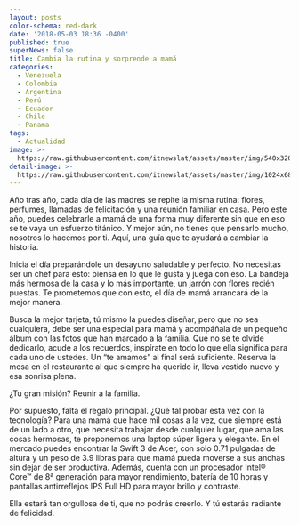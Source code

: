 ```yaml
---
layout: posts
color-schema: red-dark
date: '2018-05-03 18:36 -0400'
published: true
superNews: false
title: Cambia la rutina y sorprende a mamá
categories:
  - Venezuela
  - Colombia
  - Argentina
  - Perú
  - Ecuador
  - Chile
  - Panama
tags:
  - Actualidad
image: >-
  https://raw.githubusercontent.com/itnewslat/assets/master/img/540x320/Desayuno-p.jpg
detail-image: >-
  https://raw.githubusercontent.com/itnewslat/assets/master/img/1024x680/Desayuno-g.jpg
---
```

Año tras año, cada día de las madres se repite la misma rutina: flores, perfumes, llamadas de felicitación y una reunión familiar en casa. Pero este año, puedes celebrarle a mamá de una forma muy diferente sin que en eso se te vaya un esfuerzo titánico. Y mejor aún, no tienes que pensarlo mucho, nosotros lo hacemos por ti. Aquí, una guía que te ayudará a cambiar la historia. 

Inicia el día preparándole un desayuno saludable y perfecto. No necesitas ser un chef para esto: piensa en lo que le gusta y juega con eso. La bandeja más hermosa de la casa y lo más importante, un jarrón con flores recién puestas. Te prometemos que con esto, el día de mamá arrancará de la mejor manera. 

Busca la mejor tarjeta, tú mismo la puedes diseñar, pero que no sea cualquiera, debe ser una especial para mamá  y acompáñala de un pequeño álbum con las fotos que han marcado a la familia.  Que no se te olvide dedicarlo, acude a los recuerdos, inspírate en todo lo que ella significa para cada uno de ustedes. Un “te amamos” al final será suficiente. Reserva la mesa en el restaurante al que siempre ha querido ir, lleva vestido nuevo y esa sonrisa plena.

¿Tu gran misión? Reunir a la familia.

Por supuesto, falta el regalo principal. ¿Qué tal probar esta vez con la tecnología? Para una mamá que hace mil cosas a la vez, que siempre está de un lado a otro, que necesita trabajar desde cualquier lugar, que ama las cosas hermosas, te proponemos una laptop súper ligera y elegante. En el mercado puedes encontrar la Swift 3 de Acer, con solo 0.71 pulgadas de altura y un peso de 3.9 libras para que mamá pueda moverse a sus anchas sin dejar de ser productiva. Además, cuenta con un procesador Intel® Core™ de 8ª generación para mayor rendimiento, batería de 10 horas y pantallas antirreflejos IPS Full HD para mayor brillo y contraste.

Ella estará tan orgullosa de ti, que no podrás creerlo. Y tú estarás radiante de felicidad.

